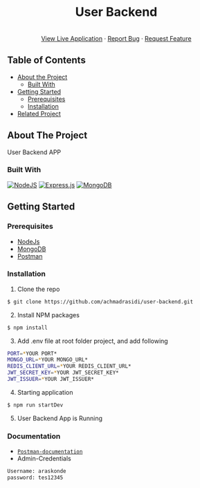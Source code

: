 <p align="center">

  <h1 align="center">User Backend</h1>

  <p align="center">
    <br />
    <a href="https://juncoffe.netlify.app/">View Live Application</a>
    ·
    <a href="https://github.com/achmadrasidi/juncoffee/issues">Report Bug</a>
    ·
    <a href="https://github.com/achmadrasidi/juncoffee/issues">Request Feature</a>
  </p>
</p>

## Table of Contents

- [About the Project](#about-the-project)
  - [Built With](#built-with)
- [Getting Started](#getting-started)
  - [Prerequisites](#prerequisites)
  - [Installation](#installation)
- [Related Project](#related-project)

## About The Project

User Backend APP

### Built With

[![NodeJS](https://img.shields.io/badge/node.js-6DA55F?style=for-the-badge&logo=node.js&logoColor=white)](https://nodejs.org/en/)
[![Express.js](https://img.shields.io/badge/express.js-%23404d59.svg?style=for-the-badge&logo=express&logoColor=%2361DAFB)](https://expressjs.com/)
[![MongoDB](https://img.shields.io/badge/MongoDB-%234ea94b.svg?style=for-the-badge&logo=mongodb&logoColor=white)](https://www.mongodb.com/)
<br>

## Getting Started

### Prerequisites

- [NodeJs](https://nodejs.org/)
- [MongoDB](https://www.mongodb.com/)
- [Postman](https://www.postman.com/)

### Installation

1. Clone the repo

```sh
$ git clone https://github.com/achmadrasidi/user-backend.git
```

2. Install NPM packages

```sh
$ npm install
```

3. Add .env file at root folder project, and add following

```sh
PORT=*YOUR PORT*
MONGO_URL=*YOUR MONGO_URL*
REDIS_CLIENT_URL=*YOUR REDIS_CLIENT_URL*
JWT_SECRET_KEY=*YOUR JWT_SECRET_KEY*
JWT_ISSUER=*YOUR JWT_ISSUER*
```

4. Starting application

```sh
$ npm run startDev
```

5. User Backend App is Running

### Documentation

- [`Postman-documentation`](https://documenter.getpostman.com/view/20709109/UzXKVdvg)
- Admin-Credentials

```sh
Username: araskonde 
password: tes12345
```

